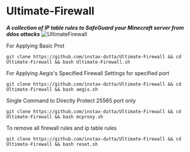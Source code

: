 # Ultimate-Firewall
***A collection of IP table rules to SafeGuard your Minecraft server from ddos attacks***
![UltimateFirewall](https://i.imgur.com/V6ongwL.png)

For Applying Basic Prot
```
git clone https://github.com/instax-dutta/Ultimate-Firewall && cd Ultimate-Firewall && bash Ultimate-Firewall.sh
```
For Applying Aegis's Specified Firewall Settings for specified port
```
git clone https://github.com/instax-dutta/Ultimate-Firewall && cd Ultimate-Firewall && bash aegis.sh
```
Single Command to Directly Protect 25565 port only
```
git clone https://github.com/instax-dutta/Ultimate-Firewall && cd Ultimate-Firewall && bash mcproxy.sh
```

To remove all firewall rules and ip table rules
```
git clone https://github.com/instax-dutta/Ultimate-Firewall && cd Ultimate-Firewall && bash reset.sh
```
